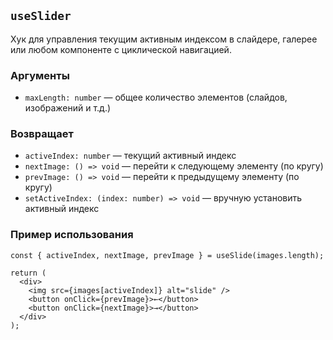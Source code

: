 ## `useSlider`

Хук для управления текущим активным индексом в слайдере, галерее или любом компоненте с циклической навигацией.

### Аргументы

- `maxLength: number` — общее количество элементов (слайдов, изображений и т.д.)

### Возвращает

- `activeIndex: number` — текущий активный индекс
- `nextImage: () => void` — перейти к следующему элементу (по кругу)
- `prevImage: () => void` — перейти к предыдущему элементу (по кругу)
- `setActiveIndex: (index: number) => void` — вручную установить активный индекс

### Пример использования

```tsx
const { activeIndex, nextImage, prevImage } = useSlide(images.length);

return (
  <div>
    <img src={images[activeIndex]} alt="slide" />
    <button onClick={prevImage}>←</button>
    <button onClick={nextImage}>→</button>
  </div>
);
```